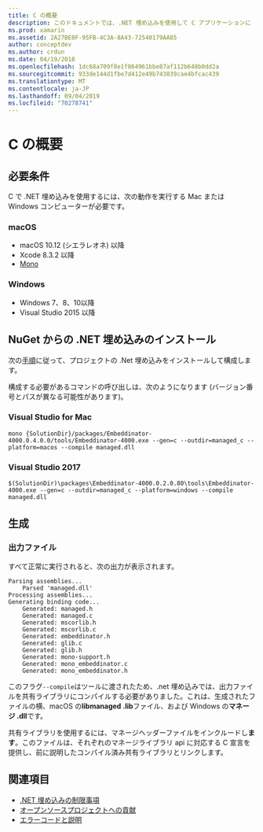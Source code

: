 ```yaml
---
title: C の概要
description: このドキュメントでは、.NET 埋め込みを使用して C アプリケーションに .NET コードを埋め込む方法について説明します。 ここでは、Visual Studio 2019 と Visual Studio for Mac の両方で .NET 埋め込みを使用する方法について説明します。
ms.prod: xamarin
ms.assetid: 2A27BE0F-95FB-4C3A-8A43-72540179AA85
author: conceptdev
ms.author: crdun
ms.date: 04/19/2018
ms.openlocfilehash: 1dc68a709f8e1f864961bbe87af112b648b0dd2a
ms.sourcegitcommit: 933de144d1fbe7d412e49b743839cae4bfcac439
ms.translationtype: MT
ms.contentlocale: ja-JP
ms.lasthandoff: 09/04/2019
ms.locfileid: "70278741"
---
```

# <a name="getting-started-with-c"></a>C の概要

## <a name="requirements"></a>必要条件

C で .NET 埋め込みを使用するには、次の動作を実行する Mac または Windows コンピューターが必要です。

### <a name="macos"></a>macOS

* macOS 10.12 (シエラレオネ) 以降
* Xcode 8.3.2 以降
* [Mono](https://www.mono-project.com/download/)

### <a name="windows"></a>Windows

* Windows 7、8、10以降
* Visual Studio 2015 以降

## <a name="installing-net-embedding-from-nuget"></a>NuGet からの .NET 埋め込みのインストール

次の[手順](~/tools/dotnet-embedding/get-started/install/install.md)に従って、プロジェクトの .Net 埋め込みをインストールして構成します。

構成する必要があるコマンドの呼び出しは、次のようになります (バージョン番号とパスが異なる可能性があります)。

### <a name="visual-studio-for-mac"></a>Visual Studio for Mac

```shell
mono {SolutionDir}/packages/Embeddinator-4000.0.4.0.0/tools/Embeddinator-4000.exe --gen=c --outdir=managed_c --platform=macos --compile managed.dll
```

### <a name="visual-studio-2017"></a>Visual Studio 2017

```shell
$(SolutionDir)\packages\Embeddinator-4000.0.2.0.80\tools\Embeddinator-4000.exe --gen=c --outdir=managed_c --platform=windows --compile managed.dll
```

## <a name="generation"></a>生成

### <a name="output-files"></a>出力ファイル

すべて正常に実行されると、次の出力が表示されます。

```shell
Parsing assemblies...
    Parsed 'managed.dll'
Processing assemblies...
Generating binding code...
    Generated: managed.h
    Generated: managed.c
    Generated: mscorlib.h
    Generated: mscorlib.c
    Generated: embeddinator.h
    Generated: glib.c
    Generated: glib.h
    Generated: mono-support.h
    Generated: mono_embeddinator.c
    Generated: mono_embeddinator.h
```

このフラグ`--compile`はツールに渡されたため、.net 埋め込みでは、出力ファイルを共有ライブラリにコンパイルする必要がありました。これは、生成されたファイルの横、macOS の**libmanaged .lib**ファイル、および Windows の**マネージ .dll**です。

共有ライブラリを使用するには、マネージヘッダーファイルをインクルードし**ます**。このファイルは、それぞれのマネージライブラリ api に対応する C 宣言を提供し、前に説明したコンパイル済み共有ライブラリとリンクします。

## <a name="further-reading"></a>関連項目

* [.NET 埋め込みの制限事項](~/tools/dotnet-embedding/limitations.md)
* [オープンソースプロジェクトへの貢献](https://github.com/mono/Embeddinator-4000/blob/master/Contributing.md)
* [エラーコードと説明](~/tools/dotnet-embedding/errors.md)
